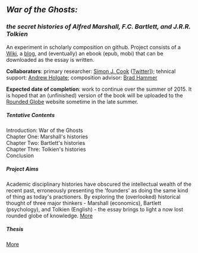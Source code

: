 ## _War of the Ghosts:_ 
### _the secret histories of Alfred Marshall, F.C. Bartlett, and J.R.R. Tolkien_

An experiment in scholarly composition on github. Project consists of a [Wiki](https://github.com/uoou/WarOfTheGhosts/wiki), a [blog](http://uoou.github.io/WarOfTheGhosts), and (eventually) an ebook (epub, mobi) that can be downloaded as the essay is written.

__Collaborators__: primary researcher: [Simon J. Cook](https://github.com/simonjcook) ([Twitter](https://twitter.com/yemachine)]); tehnical support: [Andrew Holgate](https://github.com/uoou); composition advisor: [Brad Hammer](https://github.com/drbradhammer)

__Expected date of completion__: work to continue over the summer of 2015. It is hoped that an (unfinished) version of the book will be uploaded to the [Rounded Globe](http://roundedglobe.com/books) website sometime in the late summer.

##### Tentative Contents

Introduction: War of the Ghosts  
Chapter One: Marshall's histories  
Chapter Two: Bartlett's histories  
Chapter Thre: Tolkien's histories  
Conclusion

##### Project Aims

Academic disciplinary histories have obscured the intellectual wealth of the recent past, erroneously presenting the 'founders' as doing the same kind of thing as today's practioners. By exploring the (overlooked) historical thought of three major thinkers - Marshall (economics), Bartlett (psychology), and Tolkien (English) - the essay brings to light a now lost rounded globe of knowledge. [More](http://uoou.github.io/WarOfTheGhosts/aims/)

##### Thesis

[More](http://uoou.github.io/WarOfTheGhosts/thesis/)
